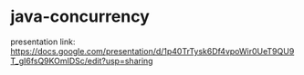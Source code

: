 # java-concurrency

presentation link: https://docs.google.com/presentation/d/1p40TrTysk6Df4vpoWir0UeT9QU9T_gI6fsQ9KOmIDSc/edit?usp=sharing